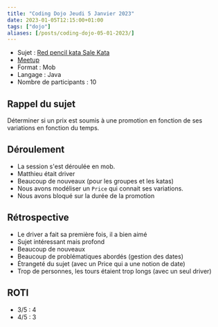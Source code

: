 ```yaml
---
title: "Coding Dojo Jeudi 5 Janvier 2023"
date: 2023-01-05T12:15:00+01:00
tags: ["dojo"]
aliases: [/posts/coding-dojo-05-01-2023/]
---
```


- Sujet : [Red pencil kata Sale Kata](https://github.com/ardalis/kata-catalog/blob/main/katas/Red%20Pencil%20Sale.md)
- [Meetup](https://www.meetup.com/fr-FR/software-craftsmanship-lyon/events/290654463/)
- Format : Mob
- Langage : Java
- Nombre de participants : 10

## Rappel du sujet

Déterminer si un prix est soumis à une promotion en fonction de ses variations en fonction du temps.

## Déroulement

* La session s'est déroulée en mob.
* Matthieu était driver
* Beaucoup de nouveaux (pour les groupes et les katas)
* Nous avons modéliser un `Price` qui connait ses variations.
* Nous avons bloqué sur la durée de la promotion

## Rétrospective

* Le driver a fait sa première fois, il a bien aimé
* Sujet intéressant mais profond
* Beaucoup de nouveaux
* Beaucoup de problématiques abordés (gestion des dates)
* Étrangeté du sujet (avec un Price qui a une notion de date)
* Trop de personnes, les tours étaient trop longs (avec un seul driver)

## ROTI

- 3/5 : 4
- 4/5 : 3

